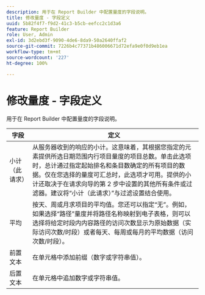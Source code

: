 ```yaml
---
description: 用于在 Report Builder 中配置量度的字段说明。
title: 修改量度 - 字段定义
uuid: 5b82f4f7-f9d2-41c3-b5cb-eefcc2c1d3a6
feature: Report Builder
role: User, Admin
exl-id: 3d2ebd3f-9090-4de6-8da9-50a2640ffaf2
source-git-commit: 7226b4c77371b486006671d72efa9e0f0d9eb1ea
workflow-type: tm+mt
source-wordcount: '227'
ht-degree: 100%

---
```


# 修改量度 - 字段定义

用于在 Report Builder 中配置量度的字段说明。

| 字段 | 定义 |
|--- |--- |
| 小计（此请求） | 从服务器收到的响应的小计。这意味着，其根据您指定的元素提供所选日期范围内行项目量度的项目总数。单击此选项时，总计通过指定起始排名和条目数确定的所有项目的数据。仅在您选择的量度可汇总时，此选项才可用。提供的小计还取决于在请求向导的第 2 步中设置的其他所有条件或过滤器。建议将“小计（此请求）”与过滤设置结合使用。 |
| 平均 | 按天、周或月求项目的平均值。您还可以指定“无”。例如，如果选择“路径”量度并将路径名称映射到电子表格，则可以选择将给定时段内内容路径的访问次数显示为原始数据（实际访问次数/时段）或者每天、每周或每月的平均数据（访问次数/时段）。 |
| 前置文本 | 在单元格中添加前缀（数字或字符串值）。 |
| 后置文本 | 在单元格中追加数字或字符串值。 |
